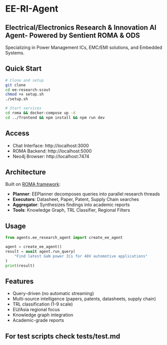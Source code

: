 # EE-RI-Agent

## Electrical/Electronics Research & Innovation AI Agent- Powered by Sentient ROMA & ODS

Specializing in Power Management ICs, EMC/EMI solutions, and Embedded Systems.

## Quick Start

```bash
# Clone and setup
git clone 
cd ee-research-scout
chmod +x setup.sh
./setup.sh

# Start services
cd roma && docker-compose up -d
cd ../frontend && npm install && npm run dev
```

## Access
- Chat Interface: http://localhost:3000
- ROMA Backend: http://localhost:5000
- Neo4j Browser: http://localhost:7474

## Architecture

Built on [ROMA framework](https://github.com/sentient-agi/ROMA):
- **Planner**: EEPlanner decomposes queries into parallel research threads
- **Executors**: Datasheet, Paper, Patent, Supply Chain searches
- **Aggregator**: Synthesizes findings into academic reports
- **Tools**: Knowledge Graph, TRL Classifier, Regional Filters

## Usage

```python
from agents.ee_research_agent import create_ee_agent

agent = create_ee_agent()
result = await agent.run_query(
    "Find latest GaN power ICs for 48V automotive applications"
)
print(result)
```

## Features
- Query-driven (no automatic streaming)
- Multi-source intelligence (papers, patents, datasheets, supply chain)
- TRL classification (1-9 scale)
- EU/Asia regional focus
- Knowledge graph integration
- Academic-grade reports

## For test scripts check tests/test.md